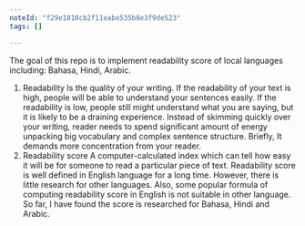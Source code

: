 ```yaml
---
noteId: "f29e1810cb2f11eabe535b8e3f9de523"
tags: []

---
```


The goal of this repo is to implement readability score of local languages including: Bahasa, Hindi, Arabic.
1.	Readability 
Is the quality of your writing. If the readability of your text is high, people will be able to understand your sentences easily. If the readability is low, people still might understand what you are saying, but it is likely to be a draining experience. Instead of skimming quickly over your writing, reader needs to spend significant amount of energy unpacking big vocabulary and complex sentence structure. Briefly, It demands more concentration from your reader. 
2.	Readability score
A computer-calculated index which can tell how easy it will be for someone to read a particular piece of text. Readability score is well defined in English language for a long time. However, there is little research for other languages. Also, some popular formula of computing readability score in English is not suitable in other language. So far, I have found the score is researched for Bahasa, Hindi and Arabic.  


